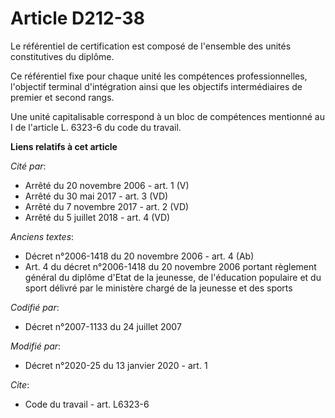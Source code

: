 # Article D212-38

Le référentiel de certification est composé de l'ensemble des unités constitutives du diplôme.

Ce référentiel fixe pour chaque unité les compétences professionnelles, l'objectif terminal d'intégration ainsi que les
objectifs intermédiaires de premier et second rangs.

Une unité capitalisable correspond à un bloc de compétences mentionné au I de l'article L. 6323-6 du code du travail.

**Liens relatifs à cet article**

_Cité par_:

  - Arrêté du 20 novembre 2006 - art. 1 (V)
  - Arrêté du 30 mai 2017 - art. 3 (VD)
  - Arrêté du 7 novembre 2017 - art. 2 (VD)
  - Arrêté du 5 juillet 2018 - art. 4 (VD)

_Anciens textes_:

  - Décret n°2006-1418 du 20 novembre 2006 - art. 4 (Ab)
  - Art. 4 du décret n°2006-1418 du 20 novembre 2006 portant règlement général du diplôme d'Etat de la jeunesse, de l'éducation populaire et du sport délivré par le ministère chargé de la jeunesse et des sports

_Codifié par_:

  - Décret n°2007-1133 du 24 juillet 2007

_Modifié par_:

  - Décret n°2020-25 du 13 janvier 2020 - art. 1

_Cite_:

  - Code du travail - art. L6323-6
